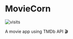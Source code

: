 # MovieCorn

![visits](https://visit-counter.vercel.app/counter.png?page=https%3A%2F%2Fgithub.com%2FPrakasRavichandran%2FMovieCorn&s=40&c=00ff00&bg=00000000&no=2&ff=digi&tb=&ta=)

A movie app using TMDb API 🎬
